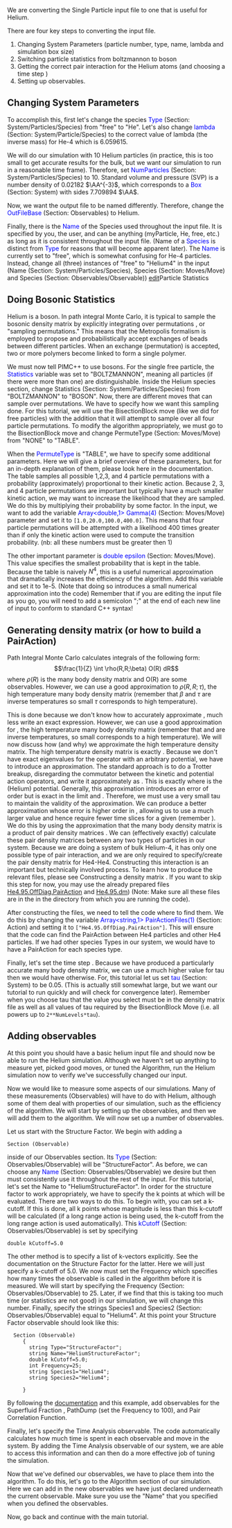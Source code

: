 We are converting the Single Particle input file to one that is useful for Helium.

There are four key steps to converting the input file.
  1. Changing System Parameters (particle number, type, name, lambda and simulation box size)
  1. Switching particle statistics from boltzmannon to boson
  1. Getting the correct pair interaction for the Helium atoms (and choosing a time step )
  1. Setting up observables.

## Changing System Parameters ##

To accomplish this, first let's change the species
<font color='blue'> Type </font> (Section: System/Particles/Species) from "free" to "He". Let's also change <font color='blue'> lambda </font> (Section: System/Particle/Species) to the correct value of lambda (the inverse mass) for He-4 which is 6.059615.

We will do our simulation with 10 Helium particles (in practice, this is too small to get accurate results for the bulk, but we want our simulation to run in a reasonable time frame). Therefore, set <font color='blue'> NumParticles </font> (Section: System/Particles/Species) to 10. Standard volume and pressure (SVP) is a number density of 0.02182 $\AA^{-3}$, which corresponds to a <font color='blue'> Box </font> (Section: System) with sides 7.709894 $\AA$.

Now, we want the output file to be named differently. Therefore, change the <font color='blue'> OutFileBase </font> (Section: Observables) to Helium.

Finally, there is the <font color='blue'>Name </font> of the Species used throughout the input file. It is specified by you, the user, and can be anything (myParticle, He, free, etc.) as long as it is consistent throughout the input file. (Name of a <font color='blue'> Species</font> is distinct from <font color='blue'>Type</font> for reasons that will become apparent later). The <font color='blue'> Name</font> is currently set to "free", which is somewhat confusing for He-4 particles. Instead, change all (three) instances of "free" to "Helium4" in the input (Name (Section: System/Particles/Species), Species (Section: Moves/Move) and Species (Section: Observables/Observable))
[edit](edit.md)Particle Statistics

## Doing Bosonic Statistics ##
Helium is a boson. In path integral Monte Carlo, it is typical to sample the bosonic density matrix by explicitly integrating over permutations , or "sampling permutations." This means that the Metropolis formalism is employed to propose and probabilistically accept exchanges of beads between different particles. When an exchange (permutation) is accepted, two or more polymers become linked to form a single polymer.

We must now tell PIMC++ to use bosons. For the single free particle, the <font color='blue'> Statistics </font> variable was set to "BOLTZMANNON", meaning all particles (if there were more than one) are distinguishable. Inside the Helium species section, change Statistics (Section: System/Particles/Species) from "BOLTZMANNON" to "BOSON".  Now, there are different moves that can sample over permutations. We have to specify how we want this sampling done. For this tutorial, we will use the BisectionBlock move (like we did for free particles) with the addition that it will attempt to sample over all four particle permutations. To modify the algorithm appropriately, we must go to the BisectionBlock move and change PermuteType (Section: Moves/Move) from "NONE" to "TABLE".

When the <font color='blue'> PermuteType </font> is "TABLE", we have to specify some additional parameters. Here we will give a brief overview of these parameters, but for an in-depth explanation of them, please look here in the documentation. The table samples all possible 1,2,3, and 4 particle permutations with a probability (approximately) proportional to their kinetic action. Because 2, 3, and 4 particle permutations are important but typically have a much smaller kinetic action, we may want to increase the likelihood that they are sampled. We do this by multiplying their probability by some factor. In the input, we want to add the variable <font color='blue'> Array<double,1> Gamma(4) </font> (Section: Moves/Move) parameter and set it to `[1.0,20.0,100.0,400.0]`. This means that four particle permutations will be attempted with a likelihood 400 times greater than if only the kinetic action were used to compute the transition probability. (nb: all these numbers must be greater then 1)

The other important parameter is <font color='blue'>double epsilon </font>(Section: Moves/Move). This value specifies the smallest probability that is kept in the table. Because the table is naively $N^4$, this is a useful numerical approximation that dramatically increases the efficiency of the algorithm. Add this variable and set it to 1e-5. (Note that doing so introduces a small numerical approximation into the code)
Remember that if you are editing the input file as you go, you will need to add a semicolon ";" at the end of each new line of input to conform to standard C++ syntax!

## Generating density matrix (or how to build a PairAction) ##

Path Integral Monte Carlo calculates integrals of the following form:
$$\frac{1}{Z} \int \rho(R,R;\beta) O(R) dR$$ where $\rho(R)$ is the many body density matrix and O(R) are some observables. However, we can use a good approximation to $\rho(R,R;\tau)$, the high temperature many body density matrix (remember that $\beta$ and $\tau$ are inverse temperatures so small $\tau$ corresponds to high temperature).

This is done because we don't know how to accurately approximate , much less write an exact expression. However, we can use a good approximation for , the high temperature many body density matrix (remember that  and are inverse temperatures, so small  corresponds to a high temperature).
We will now discuss how (and why) we approximate the high temperature density matrix. The high temperature density matrix is exactly .
Because we don't have exact eigenvalues for the operator  with an arbitrary potential, we have to introduce an approximation. The standard approach is to do a Trotter breakup, disregarding the commutator between the kinetic and potential action operators, and write it approximately as
. This is exactly  where  is the (Helium) potential. Generally, this approximation introduces an error of order  but is exact in the limit  and . Therefore, we must use a very small tau to maintain the validity of the approximation.
We can produce a better approximation whose error is higher order in , allowing us to use a much larger value and hence require fewer time slices  for a given  (remember ). We do this by using the approximation that the many body density matrix is a product of pair density matrices  . We can (effectively exactly) calculate these pair density matrices between any two types of particles in our system. Because we are doing a system of bulk Helium-4, it has only one possible type of pair interaction, and we are only required to specify/create the pair density matrix for He4-He4. Constructing this interaction is an important but technically involved process. To learn how to produce the relevant files, please see Constructing a density matrix . If you want to skip this step for now, you may use the already prepared files [He4.95.OffDiag.PairAction](http://www.physics.princeton.edu/~bclark/Tutorials/liquidHelium/He4.95.OffDiag.PairAction) and [He4.95.dm](http://www.physics.princeton.edu/~bclark/Tutorials/liquidHelium/He4.95.dm)) (Note: Make sure all these files are in the in the directory from which you are running the code).

After constructing the files, we need to tell the code where to find them. We do this by changing the variable <font color='blue'> Array<string,1> PairActionFiles(1) </font> (Section: Action) and setting it to `["He4.95.OffDiag.PairAction"]`. This will ensure that the code can find the PairAction between He4 particles and other He4 particles. If we had other species Types in our system, we would have to have a PairAction for each species type.

Finally, let's set the time step . Because we have produced a particularly accurate many body density matrix, we can use a much higher value for tau then we would have otherwise. For, this tutorial let us set <font color='blue'> tau </font> (Section: System) to be 0.05. (This is actually still somewhat large, but we want our tutorial to run quickly and will check for convergence later). Remember when you choose tau that the value you select must be in the density matrix file as well as all values of tau required by the BisectionBlock Move (i.e. all powers up to `2**NumLevels*tau`).


## Adding observables ##

At this point you should have a basic helium input file and should now be able to run the Helium simulation. Although we haven't set up anything to measure yet, picked good moves, or tuned the Algorithm, run the Helium simulation now to verify we've successfully changed our input.

Now we would like to measure some aspects of our simulations. Many of these measurements (Observables) will have to do with Helium, although some of them deal with properties of our simulation, such as the efficiency of the algorithm. We will start by setting up the observables, and then we will add them to the algorithm. We will now set up a number of observables.

Let us start with the Structure Factor. We begin with adding a
```
Section (Observable)
```
inside of our Observables section. Its <font color='blue'> Type </font>(Section: Observables/Observable) will be "StructureFactor". As before, we can choose any <font color='blue'> Name </font> (Section: Observables/Observable) we desire but then must consistently use it throughout the rest of the input. For this tutorial, let's set the Name to "HeliumStructureFactor". In order for the structure factor to work appropriately, we have to specify the k points at which  will be evaluated. There are two ways to do this. To begin with, you can set a k-cutoff. If this is done, all k points whose magnitude is less than this k-cutoff will be calculated (if a long range action is being used, the k-cutoff from the long range action is used automatically). This <font color='blue'> kCutoff </font> (Section: Observables/Observable) is set by specifying
```
double kCutoff=5.0
```

The other method is to specify a list of k-vectors explicitly. See the documentation on the Structure Factor for the latter. Here we will just specify a k-cutoff of 5.0. We now must set the Frequency which specifies how many times the observable is called in the algorithm before it is measured. We will start by specifying the Frequency (Section: Observables/Observable) to 25. Later, if we find that this is taking too much time (or statistics are not good) in our simulation, we will change this number. Finally, specify the strings Species1 and Species2 (Section: Observables/Observable) equal to "Helium4". At this point your Structure Factor observable should look like this:
```
  Section (Observable)
     {
       string Type="StructureFactor";
       string Name="HeliumStructureFactor";
       double kCutoff=5.0;
       int Frequency=25; 
       string Species1="Helium4";
       string Species2="Helium4";

     }

```

By following the [documentation](http://cms.mcc.uiuc.edu/pimcpp/index.php/Observables) and this example, add observables for the Superfluid Fraction , PathDump (set the Frequency to 100), and Pair Correlation Function.

Finally, let's specify the Time Analysis observable. The code automatically calculates how much time is spent in each observable and move in the system. By adding the Time Analysis observable of our system, we are able to access this information and can then do a more effective job of tuning the simulation.

Now that we've defined our observables, we have to place them into the algorithm. To do this, let's go to the Algorithm section of our simulation. Here we can add in the new observables we have just declared underneath the current observable. Make sure you use the "Name" that you specified when you defined the observables.

Now, go back and continue with the main tutorial.